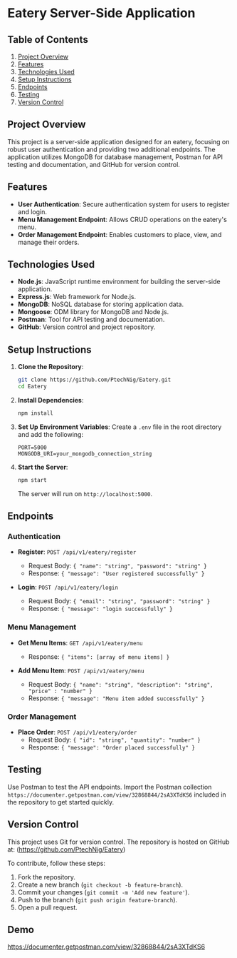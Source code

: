 # Eatery Server-Side Application

## Table of Contents
1. [Project Overview](#project-overview)
2. [Features](#features)
3. [Technologies Used](#technologies-used)
4. [Setup Instructions](#setup-instructions)
5. [Endpoints](#endpoints)
6. [Testing](#testing)
7. [Version Control](#version-control)


## Project Overview

This project is a server-side application designed for an eatery, focusing on robust user authentication and providing two additional endpoints. The application utilizes MongoDB for database management, Postman for API testing and documentation, and GitHub for version control.

## Features

- **User Authentication**: Secure authentication system for users to register and login.
- **Menu Management Endpoint**: Allows CRUD operations on the eatery's menu.
- **Order Management Endpoint**: Enables customers to place, view, and manage their orders.

## Technologies Used

- **Node.js**: JavaScript runtime environment for building the server-side application.
- **Express.js**: Web framework for Node.js.
- **MongoDB**: NoSQL database for storing application data.
- **Mongoose**: ODM library for MongoDB and Node.js.
- **Postman**: Tool for API testing and documentation.
- **GitHub**: Version control and project repository.

## Setup Instructions

1. **Clone the Repository**:
   ```sh
   git clone https://github.com/PtechNig/Eatery.git
   cd Eatery
   ```

2. **Install Dependencies**:
   ```sh
   npm install
   ```

3. **Set Up Environment Variables**:
   Create a `.env` file in the root directory and add the following:
   ```
   PORT=5000
   MONGODB_URI=your_mongodb_connection_string
   ```

4. **Start the Server**:
   ```sh
   npm start
   ```
   The server will run on `http://localhost:5000`.

## Endpoints

### Authentication

- **Register**: `POST /api/v1/eatery/register`
  - Request Body: `{ "name": "string", "password": "string" }`
  - Response: `{ "message": "User registered successfully" }`

- **Login**: `POST /api/v1/eatery/login`
  - Request Body: `{ "email": "string", "password": "string" }`
  - Response: `{ "message": "login successfully" }`

### Menu Management

- **Get Menu Items**: `GET /api/v1/eatery/menu`
  - Response: `{ "items": [array of menu items] }`

- **Add Menu Item**: `POST /api/v1/eatery/menu`
  - Request Body: `{ "name": "string", "description": "string", "price" : "number" }`
  - Response: `{ "message": "Menu item added successfully" }`


### Order Management

- **Place Order**: `POST /api/v1/eatery/order`
  - Request Body: `{ "id": "string", "quantity": "number" }`
  - Response: `{ "message": "Order placed successfully" }`


## Testing

Use Postman to test the API endpoints. Import the Postman collection `https://documenter.getpostman.com/view/32868844/2sA3XTdKS6` included in the repository to get started quickly.

## Version Control

This project uses Git for version control. The repository is hosted on GitHub at:
(https://github.com/PtechNig/Eatery)

To contribute, follow these steps:
1. Fork the repository.
2. Create a new branch (`git checkout -b feature-branch`).
3. Commit your changes (`git commit -m 'Add new feature'`).
4. Push to the branch (`git push origin feature-branch`).
5. Open a pull request.


## Demo

https://documenter.getpostman.com/view/32868844/2sA3XTdKS6
